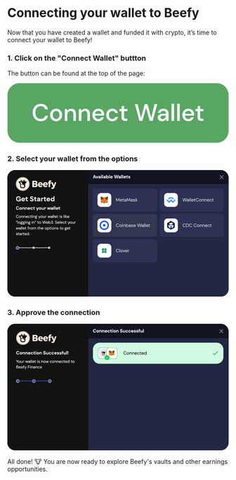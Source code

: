 # Connecting your wallet to Beefy

Now that you have created a wallet and funded it with crypto, it’s time to connect your wallet to Beefy!

### 1. Click on the "Connect Wallet" buttton

The button can be found at the top of the page:

![](<../.gitbook/assets/image (1).png>)

### 2. Select your wallet from the options

![](<../.gitbook/assets/image (2) (1).png>)

### 3. Approve the connection

![](../.gitbook/assets/image.png)

All done! :cow: You are now ready to explore Beefy's vaults and other earnings opportunities.
